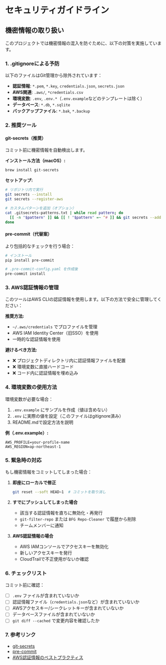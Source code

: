 # セキュリティガイドライン

## 機密情報の取り扱い

このプロジェクトでは機密情報の混入を防ぐために、以下の対策を実施しています。

### 1. .gitignoreによる予防

以下のファイルはGit管理から除外されています：

- **認証情報**: `*.pem`, `*.key`, `credentials.json`, `secrets.json`
- **AWS関連**: `.aws/`, `*credentials.csv`
- **環境変数**: `.env`, `.env.*`（`.env.example`などのテンプレートは除く）
- **データベース**: `*.db`, `*.sqlite`
- **バックアップファイル**: `*.bak`, `*.backup`

### 2. 推奨ツール

#### git-secrets（推奨）

コミット前に機密情報を自動検出します。

**インストール方法（macOS）:**
```bash
brew install git-secrets
```

**セットアップ:**
```bash
# リポジトリ内で実行
git secrets --install
git secrets --register-aws

# カスタムパターンを追加（オプション）
cat .gitsecrets-patterns.txt | while read pattern; do
  [[ -n "$pattern" ]] && [[ ! "$pattern" =~ ^# ]] && git secrets --add "$pattern"
done
```

#### pre-commit（代替案）

より包括的なチェックを行う場合：

```bash
# インストール
pip install pre-commit

# .pre-commit-config.yaml を作成後
pre-commit install
```

### 3. AWS認証情報の管理

このツールはAWS CLIの認証情報を使用します。以下の方法で安全に管理してください：

**推奨方法:**
- `~/.aws/credentials` でプロファイルを管理
- AWS IAM Identity Center（旧SSO）を使用
- 一時的な認証情報を使用

**避けるべき方法:**
- ❌ プロジェクトディレクトリ内に認証情報ファイルを配置
- ❌ 環境変数に直接ハードコード
- ❌ コード内に認証情報を埋め込み

### 4. 環境変数の使用方法

環境変数が必要な場合：

1. `.env.example` にサンプルを作成（値は含めない）
2. `.env` に実際の値を設定（このファイルはgitignore済み）
3. README.mdで設定方法を説明

**例（.env.example）:**
```
AWS_PROFILE=your-profile-name
AWS_REGION=ap-northeast-1
```

### 5. 緊急時の対応

もし機密情報をコミットしてしまった場合：

1. **即座にローカルで修正**
   ```bash
   git reset --soft HEAD~1  # コミットを取り消し
   ```

2. **すでにプッシュしてしまった場合**
   - 該当する認証情報を直ちに無効化・再発行
   - `git-filter-repo` または `BFG Repo-Cleaner` で履歴から削除
   - チームメンバーに通知

3. **AWS認証情報の場合**
   - AWS IAMコンソールでアクセスキーを無効化
   - 新しいアクセスキーを発行
   - CloudTrailで不正使用がないか確認

### 6. チェックリスト

コミット前に確認：

- [ ] `.env` ファイルが含まれていないか
- [ ] 認証情報ファイル（`credentials.json`など）が含まれていないか
- [ ] AWSアクセスキー/シークレットキーが含まれていないか
- [ ] データベースファイルが含まれていないか
- [ ] `git diff --cached` で変更内容を確認したか

### 7. 参考リンク

- [git-secrets](https://github.com/awslabs/git-secrets)
- [pre-commit](https://pre-commit.com/)
- [AWS認証情報のベストプラクティス](https://docs.aws.amazon.com/ja_jp/IAM/latest/UserGuide/best-practices.html)
